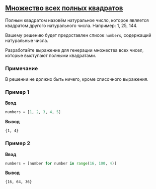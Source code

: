 ## [Множество всех полных квадратов](../../../solutions/3.3/33_e.py)

Полным квадратом назовём натуральное число, которое является квадратом другого натурального числа. Например: 1, 25, 144.

Вашему решению будет предоставлен список `numbers`, содержащий натуральные числа.

Разработайте выражение для генерации множества всех чисел, которые выступают полными квадратами.

### Примечание

В решении не должно быть ничего, кроме списочного выражения.

### Пример 1

__Ввод__
```python
numbers = [1, 2, 3, 4, 5]
```

__Вывод__
```plaintext
{1, 4}
```

### Пример 2

__Ввод__
```python
numbers = [number for number in range(16, 100, 4)]
```

__Вывод__
```plaintext
{16, 64, 36}
```